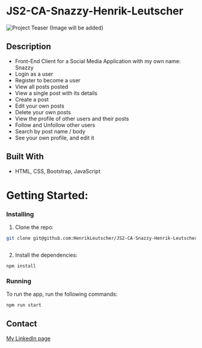 # JS2-CA-Snazzy-Henrik-Leutscher
 
![Project Teaser (Image will be added)]()

## Description

- Front-End Client for a Social Media Application with my own name: Snazzy
- Login as a user
- Register to become a user
- View all posts posted
- View a single post with its details
- Create a post
- Edit your own posts
- Delete your own posts
- View the profile of other users and their posts
- Follow and Unfollow other users
- Search by post name / body
- See your own profile, and edit it

## Built With

- HTML, CSS, Bootstrap, JavaScript

# Getting Started:

### Installing

1. Clone the repo:

```bash
git clone git@github.com:HenrikLeutscher/JS2-CA-Snazzy-Henrik-Leutscher
```

```bash
```

2. Install the dependencies:

```
npm install
```

### Running

To run the app, run the following commands:

```bash
npm run start
```

## Contact

[My LinkedIn page](https://www.linkedin.com/in/henrik-leutscher/)
